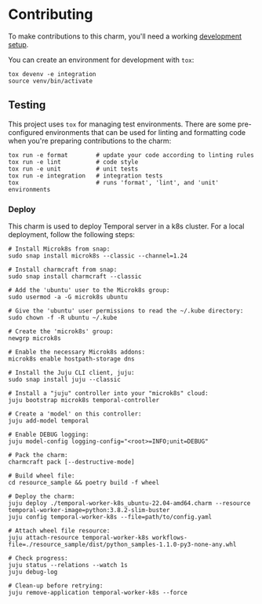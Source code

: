 # Contributing

To make contributions to this charm, you'll need a working
[development setup](https://juju.is/docs/sdk/dev-setup).

You can create an environment for development with `tox`:

```shell
tox devenv -e integration
source venv/bin/activate
```

## Testing

This project uses `tox` for managing test environments. There are some
pre-configured environments that can be used for linting and formatting code
when you're preparing contributions to the charm:

```shell
tox run -e format        # update your code according to linting rules
tox run -e lint          # code style
tox run -e unit          # unit tests
tox run -e integration   # integration tests
tox                      # runs 'format', 'lint', and 'unit' environments
```

### Deploy

This charm is used to deploy Temporal server in a k8s cluster. For a local
deployment, follow the following steps:

    # Install Microk8s from snap:
    sudo snap install microk8s --classic --channel=1.24

    # Install charmcraft from snap:
    sudo snap install charmcraft --classic

    # Add the 'ubuntu' user to the Microk8s group:
    sudo usermod -a -G microk8s ubuntu

    # Give the 'ubuntu' user permissions to read the ~/.kube directory:
    sudo chown -f -R ubuntu ~/.kube

    # Create the 'microk8s' group:
    newgrp microk8s

    # Enable the necessary Microk8s addons:
    microk8s enable hostpath-storage dns

    # Install the Juju CLI client, juju:
    sudo snap install juju --classic

    # Install a "juju" controller into your "microk8s" cloud:
    juju bootstrap microk8s temporal-controller

    # Create a 'model' on this controller:
    juju add-model temporal

    # Enable DEBUG logging:
    juju model-config logging-config="<root>=INFO;unit=DEBUG"

    # Pack the charm:
    charmcraft pack [--destructive-mode]

    # Build wheel file:
    cd resource_sample && poetry build -f wheel

    # Deploy the charm:
    juju deploy ./temporal-worker-k8s_ubuntu-22.04-amd64.charm --resource temporal-worker-image=python:3.8.2-slim-buster
    juju config temporal-worker-k8s --file=path/to/config.yaml

    # Attach wheel file resource:
    juju attach-resource temporal-worker-k8s workflows-file=./resource_sample/dist/python_samples-1.1.0-py3-none-any.whl

    # Check progress:
    juju status --relations --watch 1s
    juju debug-log

    # Clean-up before retrying:
    juju remove-application temporal-worker-k8s --force
